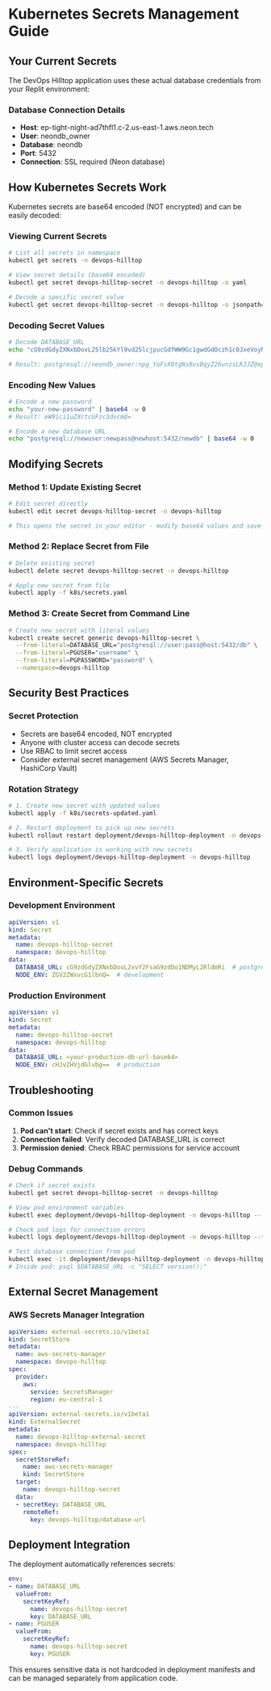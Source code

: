 # Kubernetes Secrets Management Guide

## Your Current Secrets

The DevOps Hilltop application uses these actual database credentials from your Replit environment:

### Database Connection Details
- **Host**: ep-tight-night-ad7thfl1.c-2.us-east-1.aws.neon.tech
- **User**: neondb_owner
- **Database**: neondb
- **Port**: 5432
- **Connection**: SSL required (Neon database)

## How Kubernetes Secrets Work

Kubernetes secrets are base64 encoded (NOT encrypted) and can be easily decoded:

### Viewing Current Secrets
```bash
# List all secrets in namespace
kubectl get secrets -n devops-hilltop

# View secret details (base64 encoded)
kubectl get secret devops-hilltop-secret -n devops-hilltop -o yaml

# Decode a specific secret value
kubectl get secret devops-hilltop-secret -n devops-hilltop -o jsonpath='{.data.DATABASE_URL}' | base64 -d
```

### Decoding Secret Values
```bash
# Decode DATABASE_URL
echo "cG9zdGdyZXNxbDovL25lb25kYl9vd25lcjpucGdfWW9Gc1gwdGdOczh1c0JxeVoyNnVuenNMS0pKWkBlcC10aWdodC1uaWdodC1hZDd0aGZsMS5jLTIudXMtZWFzdC0xLmF3cy5uZW9uLnRlY2g6NTQzMi9uZW9uZGI/c3NsbW9kZT1yZXF1aXJl" | base64 -d

# Result: postgresql://neondb_owner:npg_YoFsX0tgNs8usBqyZ26unzsLKJJZ@ep-tight-night-ad7thfl1.c-2.us-east-1.aws.neon.tech:5432/neondb?sslmode=require
```

### Encoding New Values
```bash
# Encode a new password
echo "your-new-password" | base64 -w 0
# Result: eW91ci1uZXctcGFzc3dvcmQ=

# Encode a new database URL
echo "postgresql://newuser:newpass@newhost:5432/newdb" | base64 -w 0
```

## Modifying Secrets

### Method 1: Update Existing Secret
```bash
# Edit secret directly
kubectl edit secret devops-hilltop-secret -n devops-hilltop

# This opens the secret in your editor - modify base64 values and save
```

### Method 2: Replace Secret from File
```bash
# Delete existing secret
kubectl delete secret devops-hilltop-secret -n devops-hilltop

# Apply new secret from file
kubectl apply -f k8s/secrets.yaml
```

### Method 3: Create Secret from Command Line
```bash
# Create new secret with literal values
kubectl create secret generic devops-hilltop-secret \
  --from-literal=DATABASE_URL="postgresql://user:pass@host:5432/db" \
  --from-literal=PGUSER="username" \
  --from-literal=PGPASSWORD="password" \
  --namespace=devops-hilltop
```

## Security Best Practices

### Secret Protection
- Secrets are base64 encoded, NOT encrypted
- Anyone with cluster access can decode secrets
- Use RBAC to limit secret access
- Consider external secret management (AWS Secrets Manager, HashiCorp Vault)

### Rotation Strategy
```bash
# 1. Create new secret with updated values
kubectl apply -f k8s/secrets-updated.yaml

# 2. Restart deployment to pick up new secrets
kubectl rollout restart deployment/devops-hilltop-deployment -n devops-hilltop

# 3. Verify application is working with new secrets
kubectl logs deployment/devops-hilltop-deployment -n devops-hilltop
```

## Environment-Specific Secrets

### Development Environment
```yaml
apiVersion: v1
kind: Secret
metadata:
  name: devops-hilltop-secret
  namespace: devops-hilltop
data:
  DATABASE_URL: cG9zdGdyZXNxbDovL2xvY2FsaG9zdDo1NDMyL2RldmRi  # postgresql://localhost:5432/devdb
  NODE_ENV: ZGV2ZWxvcG1lbnQ=  # development
```

### Production Environment
```yaml
apiVersion: v1
kind: Secret
metadata:
  name: devops-hilltop-secret
  namespace: devops-hilltop
data:
  DATABASE_URL: <your-production-db-url-base64>
  NODE_ENV: cHJvZHVjdGlvbg==  # production
```

## Troubleshooting

### Common Issues
1. **Pod can't start**: Check if secret exists and has correct keys
2. **Connection failed**: Verify decoded DATABASE_URL is correct
3. **Permission denied**: Check RBAC permissions for service account

### Debug Commands
```bash
# Check if secret exists
kubectl get secret devops-hilltop-secret -n devops-hilltop

# View pod environment variables
kubectl exec deployment/devops-hilltop-deployment -n devops-hilltop -- env | grep PG

# Check pod logs for connection errors
kubectl logs deployment/devops-hilltop-deployment -n devops-hilltop --tail=50

# Test database connection from pod
kubectl exec -it deployment/devops-hilltop-deployment -n devops-hilltop -- sh
# Inside pod: psql $DATABASE_URL -c "SELECT version();"
```

## External Secret Management

### AWS Secrets Manager Integration
```yaml
apiVersion: external-secrets.io/v1beta1
kind: SecretStore
metadata:
  name: aws-secrets-manager
  namespace: devops-hilltop
spec:
  provider:
    aws:
      service: SecretsManager
      region: eu-central-1
---
apiVersion: external-secrets.io/v1beta1
kind: ExternalSecret
metadata:
  name: devops-hilltop-external-secret
  namespace: devops-hilltop
spec:
  secretStoreRef:
    name: aws-secrets-manager
    kind: SecretStore
  target:
    name: devops-hilltop-secret
  data:
  - secretKey: DATABASE_URL
    remoteRef:
      key: devops-hilltop/database-url
```

## Deployment Integration

The deployment automatically references secrets:

```yaml
env:
- name: DATABASE_URL
  valueFrom:
    secretKeyRef:
      name: devops-hilltop-secret
      key: DATABASE_URL
- name: PGUSER
  valueFrom:
    secretKeyRef:
      name: devops-hilltop-secret
      key: PGUSER
```

This ensures sensitive data is not hardcoded in deployment manifests and can be managed separately from application code.